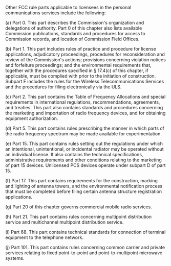 Other FCC rule parts applicable to licensees in the personal communications services include the following:

(a) Part 0. This part describes the Commission's organization and delegations of authority. Part 0 of this chapter also lists available Commission publications, standards and procedures for access to Commission records, and location of Commission Field Offices.

(b) Part 1. This part includes rules of practice and procedure for license applications, adjudicatory proceedings, procedures for reconsideration and review of the Commission's actions; provisions concerning violation notices and forfeiture proceedings; and the environmental requirements that, together with the procedures specified in § 17.4(c) of this chapter, if applicable, must be complied with prior to the initiation of construction. Subpart F includes the rules for the Wireless Telecommunications Services and the procedures for filing electronically via the ULS.

(c) Part 2. This part contains the Table of Frequency Allocations and special requirements in international regulations, recommendations, agreements, and treaties. This part also contains standards and procedures concerning the marketing and importation of radio frequency devices, and for obtaining equipment authorization.

(d) Part 5. This part contains rules prescribing the manner in which parts of the radio frequency spectrum may be made available for experimentation.

(e) Part 15. This part contains rules setting out the regulations under which an intentional, unintentional, or incidental radiator may be operated without an individual license. It also contains the technical specifications, administrative requirements and other conditions relating to the marketing of part 15 devices. Unlicensed PCS devices operate under subpart D of part 15.

(f) Part 17. This part contains requirements for the construction, marking and lighting of antenna towers, and the environmental notification process that must be completed before filing certain antenna structure registration applications.

(g) Part 20 of this chapter governs commercial mobile radio services.
              

(h) Part 21. This part contains rules concerning multipoint distribution service and multichannel multipoint distribution service.

(i) Part 68. This part contains technical standards for connection of terminal equipment to the telephone network.

(j) Part 101. This part contains rules concerning common carrier and private services relating to fixed point-to-point and point-to-multipoint microwave systems.

